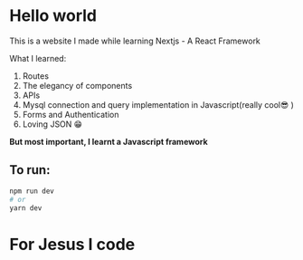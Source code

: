 # Hello world
This is a website I made while learning Nextjs - A React Framework

What I learned:
1. Routes
2. The elegancy of components
3. APIs
4. Mysql connection and query implementation in Javascript(really cool😎 )
5. Forms and Authentication
6. Loving JSON 😁

**But most important, I learnt a Javascript framework**

## To run:

```bash
npm run dev
# or
yarn dev
```

# For Jesus I code
